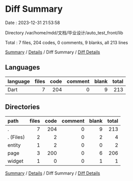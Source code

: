 # Diff Summary

Date : 2023-12-31 21:53:58

Directory /var/home/mdd/文档/毕业设计/auto_test_front/lib

Total : 7 files,  204 codes, 0 comments, 9 blanks, all 213 lines

[Summary](results.md) / [Details](details.md) / Diff Summary / [Diff Details](diff-details.md)

## Languages
| language | files | code | comment | blank | total |
| :--- | ---: | ---: | ---: | ---: | ---: |
| Dart | 7 | 204 | 0 | 9 | 213 |

## Directories
| path | files | code | comment | blank | total |
| :--- | ---: | ---: | ---: | ---: | ---: |
| . | 7 | 204 | 0 | 9 | 213 |
| . (Files) | 2 | 2 | 0 | 2 | 4 |
| entity | 1 | 2 | 0 | 0 | 2 |
| page | 3 | 200 | 0 | 6 | 206 |
| widget | 1 | 0 | 0 | 1 | 1 |

[Summary](results.md) / [Details](details.md) / Diff Summary / [Diff Details](diff-details.md)